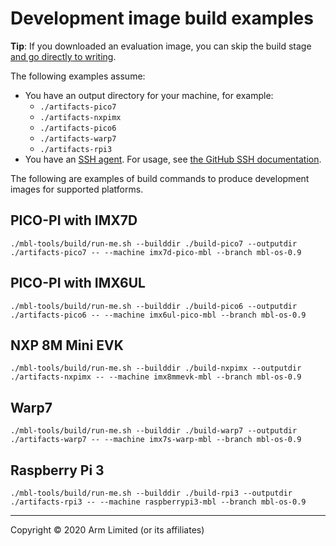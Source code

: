 # Development image build examples

<span class="tips">**Tip**: If you downloaded an evaluation image, you can skip the build stage [and go directly to writing](../first-image/writing-an-image-to-supported-boards.html).</span>

The following examples assume:

* You have an output directory for your machine, for example:
    * `./artifacts-pico7`
    * `./artifacts-nxpimx`
    * `./artifacts-pico6`
    * `./artifacts-warp7`
    * `./artifacts-rpi3`
* You have an [SSH agent](../first-image/development-environment.html). For usage, see [the GitHub SSH documentation](https://help.github.com/articles/generating-a-new-ssh-key-and-adding-it-to-the-ssh-agent/).

The following are examples of build commands to produce development images for supported platforms.

## PICO-PI with IMX7D

```
./mbl-tools/build/run-me.sh --builddir ./build-pico7 --outputdir ./artifacts-pico7 -- --machine imx7d-pico-mbl --branch mbl-os-0.9
```

## PICO-PI with IMX6UL

```
./mbl-tools/build/run-me.sh --builddir ./build-pico6 --outputdir ./artifacts-pico6 -- --machine imx6ul-pico-mbl --branch mbl-os-0.9
```

## NXP 8M Mini EVK

```
./mbl-tools/build/run-me.sh --builddir ./build-nxpimx --outputdir ./artifacts-nxpimx -- --machine imx8mmevk-mbl --branch mbl-os-0.9
```

## Warp7

```
./mbl-tools/build/run-me.sh --builddir ./build-warp7 --outputdir ./artifacts-warp7 -- --machine imx7s-warp-mbl --branch mbl-os-0.9
```

## Raspberry Pi 3

```
./mbl-tools/build/run-me.sh --builddir ./build-rpi3 --outputdir ./artifacts-rpi3 -- --machine raspberrypi3-mbl --branch mbl-os-0.9
```



***

Copyright © 2020 Arm Limited (or its affiliates)
